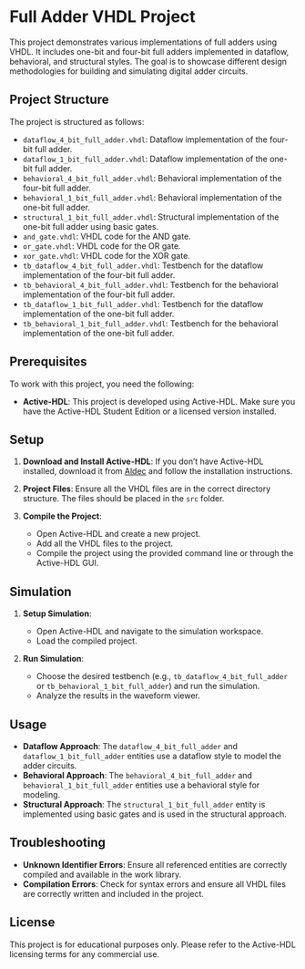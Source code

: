 # Full Adder VHDL Project

This project demonstrates various implementations of full adders using VHDL. It includes one-bit and four-bit full adders implemented in dataflow, behavioral, and structural styles. The goal is to showcase different design methodologies for building and simulating digital adder circuits.

## Project Structure

The project is structured as follows:

- `dataflow_4_bit_full_adder.vhdl`: Dataflow implementation of the four-bit full adder.
- `dataflow_1_bit_full_adder.vhdl`: Dataflow implementation of the one-bit full adder.
- `behavioral_4_bit_full_adder.vhdl`: Behavioral implementation of the four-bit full adder.
- `behavioral_1_bit_full_adder.vhdl`: Behavioral implementation of the one-bit full adder.
- `structural_1_bit_full_adder.vhdl`: Structural implementation of the one-bit full adder using basic gates.
- `and_gate.vhdl`: VHDL code for the AND gate.
- `or_gate.vhdl`: VHDL code for the OR gate.
- `xor_gate.vhdl`: VHDL code for the XOR gate.
- `tb_dataflow_4_bit_full_adder.vhdl`: Testbench for the dataflow implementation of the four-bit full adder.
- `tb_behavioral_4_bit_full_adder.vhdl`: Testbench for the behavioral implementation of the four-bit full adder.
- `tb_dataflow_1_bit_full_adder.vhdl`: Testbench for the dataflow implementation of the one-bit full adder.
- `tb_behavioral_1_bit_full_adder.vhdl`: Testbench for the behavioral implementation of the one-bit full adder.

## Prerequisites

To work with this project, you need the following:

- **Active-HDL**: This project is developed using Active-HDL. Make sure you have the Active-HDL Student Edition or a licensed version installed.

## Setup

1. **Download and Install Active-HDL**: If you don’t have Active-HDL installed, download it from [Aldec](https://www.aldec.com/en/products/active-hdl) and follow the installation instructions.

2. **Project Files**: Ensure all the VHDL files are in the correct directory structure. The files should be placed in the `src` folder.

3. **Compile the Project**:
   - Open Active-HDL and create a new project.
   - Add all the VHDL files to the project.
   - Compile the project using the provided command line or through the Active-HDL GUI.

## Simulation

1. **Setup Simulation**:
   - Open Active-HDL and navigate to the simulation workspace.
   - Load the compiled project.

2. **Run Simulation**:
   - Choose the desired testbench (e.g., `tb_dataflow_4_bit_full_adder` or `tb_behavioral_1_bit_full_adder`) and run the simulation.
   - Analyze the results in the waveform viewer.

## Usage

- **Dataflow Approach**: The `dataflow_4_bit_full_adder` and `dataflow_1_bit_full_adder` entities use a dataflow style to model the adder circuits.
- **Behavioral Approach**: The `behavioral_4_bit_full_adder` and `behavioral_1_bit_full_adder` entities use a behavioral style for modeling.
- **Structural Approach**: The `structural_1_bit_full_adder` entity is implemented using basic gates and is used in the structural approach.

## Troubleshooting

- **Unknown Identifier Errors**: Ensure all referenced entities are correctly compiled and available in the work library.
- **Compilation Errors**: Check for syntax errors and ensure all VHDL files are correctly written and included in the project.

## License

This project is for educational purposes only. Please refer to the Active-HDL licensing terms for any commercial use.
